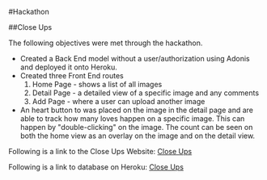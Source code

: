 #Hackathon

##Close Ups

The following objectives were met through the hackathon.
 * Created a Back End model without a user/authorization using Adonis and deployed it onto Heroku.
 * Created three Front End routes
   1. Home Page - shows a list of all images
   2. Detail Page - a detailed view of a specific image and any comments
   3. Add Page - where a user can upload another image
 * An heart button to was placed on the image in the detail page and are able to track how many loves happen on a specific image. This can happen by "double-clicking" on the image. The count can be seen on both the home view as an overlay on the image and on the detail view.

Following is a link to the Close Ups Website:
[Close Ups](http://tiy-gracelee-contact-form.surge.sh)

Following is a link to database on Heroku:
[Close Ups](https://immense-anchorage-43177.herokuapp.com)
